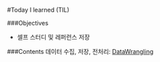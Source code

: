 #Today I learned (TIL) 

###Objectives
- 셀프 스터디 및 레퍼런스 저장

###Contents
데이터 수집, 저장, 전처리: [DataWrangling](https://github.com/h3imdallr/TIL-datascience/blob/master/DataWragling.ipynb)

